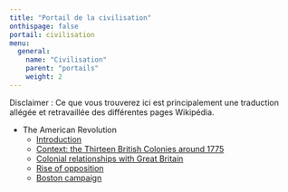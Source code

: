 ```yaml
---
title: "Portail de la civilisation"
onthispage: false
portail: civilisation
menu:
  general:
    name: "Civilisation"
    parent: "portails"
    weight: 2
---
```


Disclaimer : Ce que vous trouverez ici est principalement une traduction allégée et retravaillée des différentes pages Wikipédia.

- The American Revolution
  - [Introduction](introduction)
  - [Context: the Thirteen British Colonies around 1775](context)
  - [Colonial relationships with Great Britain](colonial-relationships)
  - [Rise of opposition](rise-of-opposition)
  - [Boston campaign](boston-campaign)